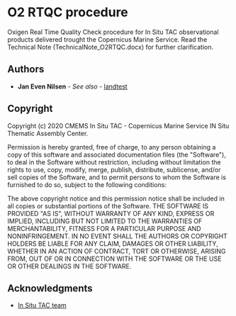 # O2 RTQC procedure

Oxigen Real Time Quality Check procedure for In Situ TAC observational products delivered trought the Copernicus Marine Service. Read the Technical Note (TechnicalNote_O2RTQC.docx) for further clarification.

## Authors

* **Jan Even Nilsen** - *See also* - [landtest](https://github.com/evenrev1/evenQC)

## Copyright

Copyright (c) 2020 CMEMS In Situ TAC - Copernicus Marine Service IN Situ Thematic Assembly Center.

Permission is hereby granted, free of charge, to any person obtaining a copy of this software and associated documentation files (the "Software"), to deal in the Software without restriction, including without limitation the rights to use, copy, modify, merge, publish, distribute, sublicense, and/or sell copies of the Software, and to permit persons to whom the Software is furnished to do so, subject to the following conditions:

The above copyright notice and this permission notice shall be included in all copies or substantial portions of the Software. THE SOFTWARE IS PROVIDED "AS IS", WITHOUT WARRANTY OF ANY KIND, EXPRESS OR IMPLIED, INCLUDING BUT NOT LIMITED TO THE WARRANTIES OF MERCHANTABILITY, FITNESS FOR A PARTICULAR PURPOSE AND NONINFRINGEMENT. IN NO EVENT SHALL THE AUTHORS OR COPYRIGHT HOLDERS BE LIABLE FOR ANY CLAIM, DAMAGES OR OTHER LIABILITY, WHETHER IN AN ACTION OF CONTRACT, TORT OR OTHERWISE, ARISING FROM, OUT OF OR IN CONNECTION WITH THE SOFTWARE OR THE USE OR OTHER DEALINGS IN THE SOFTWARE.

## Acknowledgments

* [In Situ TAC team](http://www.marineinsitu.eu/partners/)

